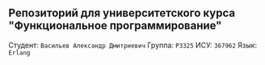 ## **Репозиторий для университетского курса "Функциональное программирование"**


Студент: ```Васильев Александр Дмитриевич```
Группа: ```P3325```
ИСУ: ```367962```
Язык: ```Erlang```
